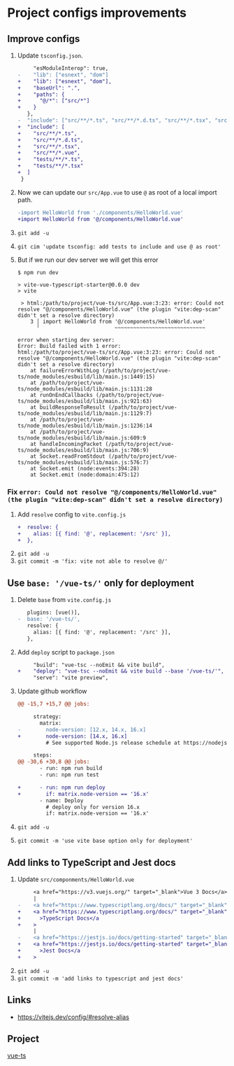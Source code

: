 # Project configs improvements

## Improve configs

1. Update `tsconfig.json`.
    ```diff
         "esModuleInterop": true,
    -    "lib": ["esnext", "dom"]
    +    "lib": ["esnext", "dom"],
    +    "baseUrl": ".",
    +    "paths": {
    +      "@/*": ["src/*"]
    +    }
       },
    -  "include": ["src/**/*.ts", "src/**/*.d.ts", "src/**/*.tsx", "src/**/*.vue"]
    +  "include": [
    +    "src/**/*.ts",
    +    "src/**/*.d.ts",
    +    "src/**/*.tsx",
    +    "src/**/*.vue",
    +    "tests/**/*.ts",
    +    "tests/**/*.tsx"
    +  ]
     }
    ```
1. Now we can update our `src/App.vue` to use `@` as root of a local import path.
    ```diff
    -import HelloWorld from './components/HelloWorld.vue'
    +import HelloWorld from '@/components/HelloWorld.vue'
    ```
1. `git add -u`
1. `git cim 'update tsconfig: add tests to include and use @ as root'`
1. But if we run our dev server we will get this error

    ```console
    $ npm run dev

    > vite-vue-typescript-starter@0.0.0 dev
    > vite

     > html:/path/to/project/vue-ts/src/App.vue:3:23: error: Could not resolve "@/components/HelloWorld.vue" (the plugin "vite:dep-scan" didn't set a resolve directory)
        3 │ import HelloWorld from '@/components/HelloWorld.vue'
          ╵                        ~~~~~~~~~~~~~~~~~~~~~~~~~~~~~

    error when starting dev server:
    Error: Build failed with 1 error:
    html:/path/to/project/vue-ts/src/App.vue:3:23: error: Could not resolve "@/components/HelloWorld.vue" (the plugin "vite:dep-scan" didn't set a resolve directory)
        at failureErrorWithLog (/path/to/project/vue-ts/node_modules/esbuild/lib/main.js:1449:15)
        at /path/to/project/vue-ts/node_modules/esbuild/lib/main.js:1131:28
        at runOnEndCallbacks (/path/to/project/vue-ts/node_modules/esbuild/lib/main.js:921:63)
        at buildResponseToResult (/path/to/project/vue-ts/node_modules/esbuild/lib/main.js:1129:7)
        at /path/to/project/vue-ts/node_modules/esbuild/lib/main.js:1236:14
        at /path/to/project/vue-ts/node_modules/esbuild/lib/main.js:609:9
        at handleIncomingPacket (/path/to/project/vue-ts/node_modules/esbuild/lib/main.js:706:9)
        at Socket.readFromStdout (/path/to/project/vue-ts/node_modules/esbuild/lib/main.js:576:7)
        at Socket.emit (node:events:394:28)
        at Socket.emit (node:domain:475:12)
    ```

### Fix `error: Could not resolve "@/components/HelloWorld.vue" (the plugin "vite:dep-scan" didn't set a resolve directory)`

1. Add `resolve` config to `vite.config.js`
    ```diff
    +  resolve: {
    +    alias: [{ find: '@', replacement: '/src' }],
    +  },
    ```
1. `git add -u`
1. `git commit -m 'fix: vite not able to resolve @/'`

## Use `base: '/vue-ts/'` only for deployment

1. Delete `base` from `vite.config.js`
    ```diff
       plugins: [vue()],
    -  base: '/vue-ts/',
       resolve: {
         alias: [{ find: '@', replacement: '/src' }],
       },
    ```
1. Add `deploy` script to `package.json`
    ```diff
         "build": "vue-tsc --noEmit && vite build",
    +    "deploy": "vue-tsc --noEmit && vite build --base '/vue-ts/'",
         "serve": "vite preview",
    ```
1. Update github workflow

    ```diff
    @@ -15,7 +15,7 @@ jobs:

         strategy:
           matrix:
    -        node-version: [12.x, 14.x, 16.x]
    +        node-version: [14.x, 16.x]
             # See supported Node.js release schedule at https://nodejs.org/en/about/releases/

         steps:
    @@ -30,6 +30,8 @@ jobs:
           - run: npm run build
           - run: npm run test

    +      - run: npm run deploy
    +        if: matrix.node-version == '16.x'
           - name: Deploy
             # deploy only for version 16.x
             if: matrix.node-version == '16.x'
    ```

1. `git add -u`
1. `git commit -m 'use vite base option only for deployment'`

## Add links to TypeScript and Jest docs

1. Update `src/componments/HelloWorld.vue`
    ```diff
         <a href="https://v3.vuejs.org/" target="_blank">Vue 3 Docs</a>
         |
    -    <a href="https://www.typescriptlang.org/docs/" target="_blank">TypeScript Docs</a>
    +    <a href="https://www.typescriptlang.org/docs/" target="_blank"
    +      >TypeScript Docs</a
    +    >
         |
    -    <a href="https://jestjs.io/docs/getting-started" target="_blank">Jest Docs</a>
    +    <a href="https://jestjs.io/docs/getting-started" target="_blank"
    +      >Jest Docs</a
    +    >
    ```
1. `git add -u`
1. `git commit -m 'add links to typescript and jest docs'`

## Links

-   https://vitejs.dev/config/#resolve-alias

## Project

[vue-ts](https://github.com/imomaliev/vue-ts)

